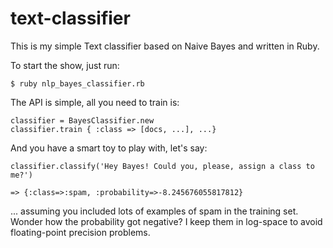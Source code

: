 text-classifier
===============

This is my simple Text classifier based on Naive Bayes and written in Ruby.

To start the show, just run:

	$ ruby nlp_bayes_classifier.rb

The API is simple, all you need to train is:

	classifier = BayesClassifier.new
	classifier.train { :class => [docs, ...], ...}
	
And you have a smart toy to play with, let's say:
	
	classifier.classify('Hey Bayes! Could you, please, assign a class to me?')
	
	=> {:class=>:spam, :probability=>-8.245676055817812}

... assuming you included lots of examples of spam in the training set. Wonder
how the probability got negative? I keep them in log-space to avoid
floating-point precision problems. 
